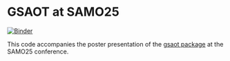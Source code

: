 # GSAOT at SAMO25

[![Binder](https://mybinder.org/badge_logo.svg)](https://mybinder.org/v2/gh/pietrocipolla/gsaot_poster/HEAD?urlpath=%2Fdoc%2Ftree%2Fplayground.ipynb)

This code accompanies the poster presentation of the [gsaot package](https://github.com/pietrocipolla/gsaot) at the SAMO25 conference.
